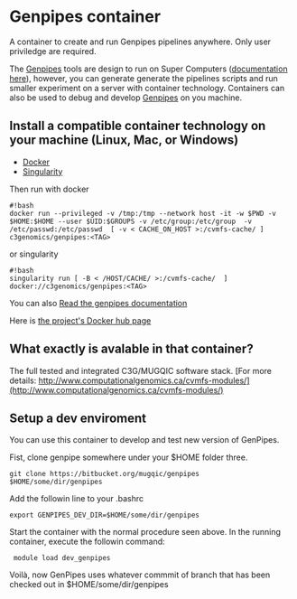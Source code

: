 # Genpipes container

A container to create and run Genpipes pipelines anywhere. Only user priviledge are required.

The [Genpipes](https://bitbucket.org/mugqic/genpipes/src/master/README.md) tools are design to run on Super Computers ([documentation here](http://www.computationalgenomics.ca/tutorials/)), however, you can generate generate the pipelines scripts and run smaller experiment on a server with container technology. Containers can also be used to debug and develop [Genpipes](https://bitbucket.org/mugqic/genpipes/src/master/README.md) on you machine.

## Install a compatible container technology on your machine (Linux, Mac, or Windows)

 - [Docker](https://docs.docker.com/install/)
 - [Singularity](https://singularity.lbl.gov/index.html)

Then run with docker
```
#!bash
docker run --privileged -v /tmp:/tmp --network host -it -w $PWD -v $HOME:$HOME --user $UID:$GROUPS -v /etc/group:/etc/group  -v /etc/passwd:/etc/passwd  [ -v < CACHE_ON_HOST >:/cvmfs-cache/ ] c3genomics/genpipes:<TAG>
```

or singularity
```
#!bash
singularity run [ -B < /HOST/CACHE/ >:/cvmfs-cache/  ] docker://c3genomics/genpipes:<TAG>
```


You can also [Read the genpipes documentation](https://bitbucket.org/mugqic/genpipes)

Here is [the project's Docker hub page](https://hub.docker.com/r/c3genomics/genpipes/)

## What exactly is avalable in that container?

The full tested and integrated C3G/MUGQIC software stack.
[For more details: http://www.computationalgenomics.ca/cvmfs-modules/](http://www.computationalgenomics.ca/cvmfs-modules/)


## Setup a dev enviroment

You can use this container to develop and test new version of GenPipes.

Fist, clone genpipe somewhere under your $HOME folder three.

```
git clone https://bitbucket.org/mugqic/genpipes $HOME/some/dir/genpipes
```
Add the followin line to your .bashrc

```
export GENPIPES_DEV_DIR=$HOME/some/dir/genpipes
```

Start the container with the normal procedure seen above. In the running container, execute the followin command:

```
 module load dev_genpipes
```

Voilà, now GenPipes uses whatever commmit of branch that has been checked out in $HOME/some/dir/genpipes
